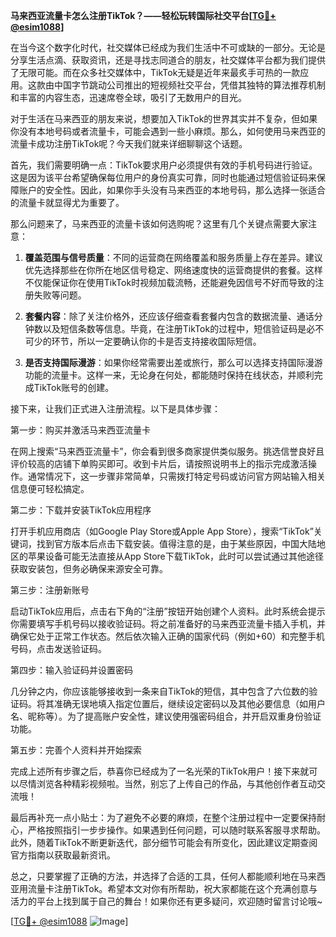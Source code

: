 **马来西亚流量卡怎么注册TikTok？——轻松玩转国际社交平台[[TG💪+ @esim1088](https://t.me/s/esim1088)]**

在当今这个数字化时代，社交媒体已经成为我们生活中不可或缺的一部分。无论是分享生活点滴、获取资讯，还是寻找志同道合的朋友，社交媒体平台都为我们提供了无限可能。而在众多社交媒体中，TikTok无疑是近年来最炙手可热的一款应用。这款由中国字节跳动公司推出的短视频社交平台，凭借其独特的算法推荐机制和丰富的内容生态，迅速席卷全球，吸引了无数用户的目光。

对于生活在马来西亚的朋友来说，想要加入TikTok的世界其实并不复杂，但如果你没有本地号码或者流量卡，可能会遇到一些小麻烦。那么，如何使用马来西亚的流量卡成功注册TikTok呢？今天我们就来详细聊聊这个话题。

首先，我们需要明确一点：TikTok要求用户必须提供有效的手机号码进行验证。这是因为该平台希望确保每位用户的身份真实可靠，同时也能通过短信验证码来保障账户的安全性。因此，如果你手头没有马来西亚的本地号码，那么选择一张适合的流量卡就显得尤为重要了。

那么问题来了，马来西亚的流量卡该如何选购呢？这里有几个关键点需要大家注意：

1. **覆盖范围与信号质量**：不同的运营商在网络覆盖和服务质量上存在差异。建议优先选择那些在你所在地区信号稳定、网络速度快的运营商提供的套餐。这样不仅能保证你在使用TikTok时视频加载流畅，还能避免因信号不好而导致的注册失败等问题。

2. **套餐内容**：除了关注价格外，还应该仔细查看套餐内包含的数据流量、通话分钟数以及短信条数等信息。毕竟，在注册TikTok的过程中，短信验证码是必不可少的环节，所以一定要确认你的卡是否支持接收国际短信。

3. **是否支持国际漫游**：如果你经常需要出差或旅行，那么可以选择支持国际漫游功能的流量卡。这样一来，无论身在何处，都能随时保持在线状态，并顺利完成TikTok账号的创建。

接下来，让我们正式进入注册流程。以下是具体步骤：

第一步：购买并激活马来西亚流量卡

在网上搜索“马来西亚流量卡”，你会看到很多商家提供类似服务。挑选信誉良好且评价较高的店铺下单购买即可。收到卡片后，请按照说明书上的指示完成激活操作。通常情况下，这一步骤非常简单，只需拨打特定号码或访问官方网站输入相关信息便可轻松搞定。

第二步：下载并安装TikTok应用程序

打开手机应用商店（如Google Play Store或Apple App Store），搜索“TikTok”关键词，找到官方版本后点击下载安装。值得注意的是，由于某些原因，中国大陆地区的苹果设备可能无法直接从App Store下载TikTok，此时可以尝试通过其他途径获取安装包，但务必确保来源安全可靠。

第三步：注册新账号

启动TikTok应用后，点击右下角的“注册”按钮开始创建个人资料。此时系统会提示你需要填写手机号码以接收验证码。将之前准备好的马来西亚流量卡插入手机，并确保它处于正常工作状态。然后依次输入正确的国家代码（例如+60）和完整手机号码，点击发送验证码。

第四步：输入验证码并设置密码

几分钟之内，你应该能够接收到一条来自TikTok的短信，其中包含了六位数的验证码。将其准确无误地填入指定位置后，继续设定密码以及其他必要信息（如用户名、昵称等）。为了提高账户安全性，建议使用强密码组合，并开启双重身份验证功能。

第五步：完善个人资料并开始探索

完成上述所有步骤之后，恭喜你已经成为了一名光荣的TikTok用户！接下来就可以尽情浏览各种精彩视频啦。当然，别忘了上传自己的作品，与其他创作者互动交流哦！

最后再补充一点小贴士：为了避免不必要的麻烦，在整个注册过程中一定要保持耐心，严格按照指引一步步操作。如果遇到任何问题，可以随时联系客服寻求帮助。此外，随着TikTok不断更新迭代，部分细节可能会有所变化，因此建议定期查阅官方指南以获取最新资讯。

总之，只要掌握了正确的方法，并选择了合适的工具，任何人都能顺利地在马来西亚用流量卡注册TikTok。希望本文对你有所帮助，祝大家都能在这个充满创意与活力的平台上找到属于自己的舞台！如果你还有更多疑问，欢迎随时留言讨论哦~

[[TG💪+ @esim1088](https://t.me/s/esim1088) ![Image](https://i.postimg.cc/4NQfJmqS/Snipaste-2025-05-13-00-14-12.png)]